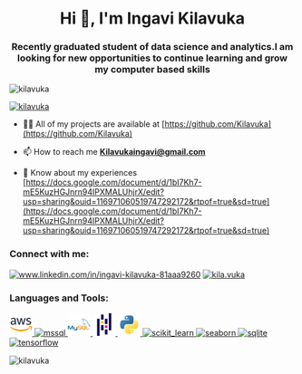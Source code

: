 <h1 align="center">Hi 👋, I'm Ingavi Kilavuka</h1>
<h3 align="center">Recently graduated student of data science and analytics.I am looking for new opportunities to continue learning and grow my computer based skills</h3>

<p align="left"> <img src="https://komarev.com/ghpvc/?username=kilavuka&label=Profile%20views&color=0e75b6&style=flat" alt="kilavuka" /> </p>

<p align="left"> <a href="https://github.com/ryo-ma/github-profile-trophy"><img src="https://github-profile-trophy.vercel.app/?username=kilavuka" alt="kilavuka" /></a> </p>

- 👨‍💻 All of my projects are available at [https://github.com/Kilavuka](https://github.com/Kilavuka)

- 📫 How to reach me **Kilavukaingavi@gmail.com**

- 📄 Know about my experiences [https://docs.google.com/document/d/1bI7Kh7-mE5KuzHGJnrn94IPXMALUhjrX/edit?usp=sharing&ouid=116971060519747292172&rtpof=true&sd=true](https://docs.google.com/document/d/1bI7Kh7-mE5KuzHGJnrn94IPXMALUhjrX/edit?usp=sharing&ouid=116971060519747292172&rtpof=true&sd=true)

<h3 align="left">Connect with me:</h3>
<p align="left">
<a href="https://linkedin.com/in/www.linkedin.com/in/ingavi-kilavuka-81aaa9260" target="blank"><img align="center" src="https://raw.githubusercontent.com/rahuldkjain/github-profile-readme-generator/master/src/images/icons/Social/linked-in-alt.svg" alt="www.linkedin.com/in/ingavi-kilavuka-81aaa9260" height="30" width="40" /></a>
<a href="https://instagram.com/kila.vuka" target="blank"><img align="center" src="https://raw.githubusercontent.com/rahuldkjain/github-profile-readme-generator/master/src/images/icons/Social/instagram.svg" alt="kila.vuka" height="30" width="40" /></a>
</p>

<h3 align="left">Languages and Tools:</h3>
<p align="left"> <a href="https://aws.amazon.com" target="_blank" rel="noreferrer"> <img src="https://raw.githubusercontent.com/devicons/devicon/master/icons/amazonwebservices/amazonwebservices-original-wordmark.svg" alt="aws" width="40" height="40"/> </a> <a href="https://www.microsoft.com/en-us/sql-server" target="_blank" rel="noreferrer"> <img src="https://www.svgrepo.com/show/303229/microsoft-sql-server-logo.svg" alt="mssql" width="40" height="40"/> </a> <a href="https://www.mysql.com/" target="_blank" rel="noreferrer"> <img src="https://raw.githubusercontent.com/devicons/devicon/master/icons/mysql/mysql-original-wordmark.svg" alt="mysql" width="40" height="40"/> </a> <a href="https://pandas.pydata.org/" target="_blank" rel="noreferrer"> <img src="https://raw.githubusercontent.com/devicons/devicon/2ae2a900d2f041da66e950e4d48052658d850630/icons/pandas/pandas-original.svg" alt="pandas" width="40" height="40"/> </a> <a href="https://www.python.org" target="_blank" rel="noreferrer"> <img src="https://raw.githubusercontent.com/devicons/devicon/master/icons/python/python-original.svg" alt="python" width="40" height="40"/> </a> <a href="https://scikit-learn.org/" target="_blank" rel="noreferrer"> <img src="https://upload.wikimedia.org/wikipedia/commons/0/05/Scikit_learn_logo_small.svg" alt="scikit_learn" width="40" height="40"/> </a> <a href="https://seaborn.pydata.org/" target="_blank" rel="noreferrer"> <img src="https://seaborn.pydata.org/_images/logo-mark-lightbg.svg" alt="seaborn" width="40" height="40"/> </a> <a href="https://www.sqlite.org/" target="_blank" rel="noreferrer"> <img src="https://www.vectorlogo.zone/logos/sqlite/sqlite-icon.svg" alt="sqlite" width="40" height="40"/> </a> <a href="https://www.tensorflow.org" target="_blank" rel="noreferrer"> <img src="https://www.vectorlogo.zone/logos/tensorflow/tensorflow-icon.svg" alt="tensorflow" width="40" height="40"/> </a> </p>

<p><img align="center" src="https://github-readme-stats.vercel.app/api/top-langs?username=kilavuka&show_icons=true&locale=en&layout=compact" alt="kilavuka" /></p>
